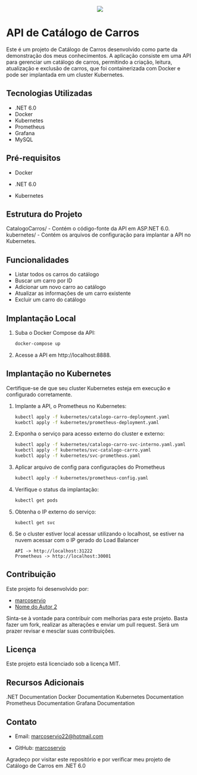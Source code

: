 <p align="center"> <img src="http://img.shields.io/static/v1?label=STATUS&message=EM%20DESENVOLVIMENTO&color=GREEN&style=for-the-badge"/> </p>



#	API de Catálogo de Carros

Este é um projeto de Catálogo de Carros desenvolvido como parte da demonstração dos meus conhecimentos. 
A aplicação consiste em uma API para gerenciar um catálogo de carros, permitindo a criação, leitura, atualização e exclusão de carros, que foi containerizada com Docker e pode ser implantada em um cluster Kubernetes.



## Tecnologias Utilizadas

- .NET 6.0
- Docker
- Kubernetes
- Prometheus
- Grafana
- MySQL



## Pré-requisitos
+ Docker

+ .NET 6.0

+ Kubernetes



## Estrutura do Projeto
CatalogoCarros/ - Contém o código-fonte da API em ASP.NET 6.0.
kubernetes/ - Contém os arquivos de configuração para implantar a API no Kubernetes.



## Funcionalidades

- Listar todos os carros do catálogo
- Buscar um carro por ID
- Adicionar um novo carro ao catálogo
- Atualizar as informações de um carro existente
- Excluir um carro do catálogo



## Implantação Local
1. Suba o Docker Compose da API:

   ```bash
   docker-compose up
   ```

2. Acesse a API em http://localhost:8888.



## Implantação no Kubernetes

Certifique-se de que seu cluster Kubernetes esteja em execução e configurado corretamente.

1. Implante a API, o Prometheus no Kubernetes:

   ```bash
   kubectl apply -f kubernetes/catalogo-carro-deployment.yaml
   kuebctl apply -f kubernetes/prometheus-deployment.yaml
   ```

2. Exponha o serviço para acesso externo do cluster e externo:

   ```bash
   kubectl apply -f kubernetes/catalogo-carro-svc-interno.yaml.yaml
   kuebctl apply -f kubernetes/svc-catalogo-carro.yaml
   kuebctl apply -f kubernetes/svc-prometheus.yaml
   ```

3. Aplicar arquivo de config para configurações do Prometheus

   ```bash
   kubectl apply -f kubernetes/prometheus-config.yaml
   ```

4. Verifique o status da implantação:

   ```bash
   kubectl get pods
   ```

5. Obtenha o IP externo do serviço:

   ```
   kubectl get svc
   ```

6. Se o cluster estiver local acessar utilizando o localhost, se estiver na nuvem acessar com o IP gerado do Load Balancer

   ```http
   API -> http://localhost:31222
   Prometheus -> http://localhost:30001 
   ```

   

## Contribuição

Este projeto foi desenvolvido por:

- [marcoservio](https://github.com/marcoservio)
- [Nome do Autor 2](https://github.com/autor2)

Sinta-se à vontade para contribuir com melhorias para este projeto. Basta fazer um fork, realizar as alterações e enviar um pull request. Será um prazer revisar e mesclar suas contribuições.



## Licença

Este projeto está licenciado sob a licença MIT.



## Recursos Adicionais
.NET Documentation
Docker Documentation
Kubernetes Documentation
Prometheus Documentation
Grafana Documentation



## Contato

- Email: [marcoservio22@hotmail.com](mailto:marcoservio22@hotmail.com.com)

- GitHub: [marcoservio](https://github.com/marcoservio)

  

Agradeço por visitar este repositório e por verificar meu projeto de Catálogo de Carros em .NET 6.0